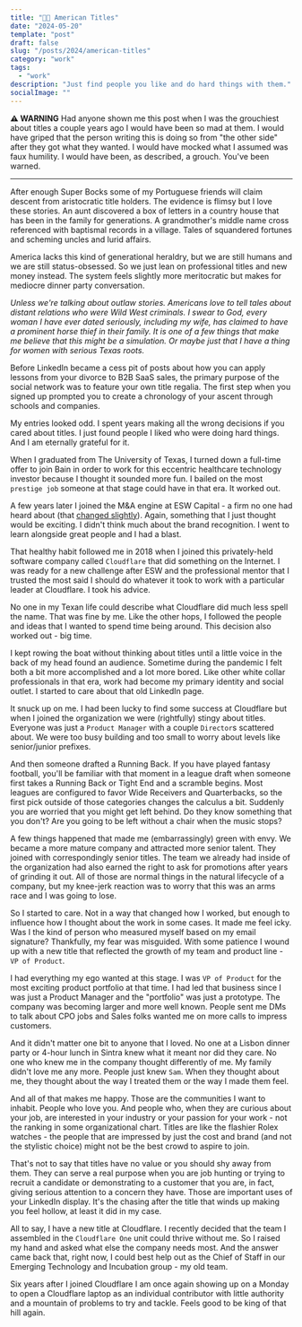 ```yaml
---
title: "👑🏢 American Titles"
date: "2024-05-20"
template: "post"
draft: false
slug: "/posts/2024/american-titles"
category: "work"
tags:
  - "work"
description: "Just find people you like and do hard things with them."
socialImage: ""
---
```


**⚠️ WARNING**
Had anyone shown me this post when I was the grouchiest about titles a couple years ago I would have been so mad at them. I would have griped that the person writing this is doing so from "the other side" after they got what they wanted. I would have mocked what I assumed was faux humility. I would have been, as described, a grouch. You've been warned.

---

After enough Super Bocks some of my Portuguese friends will claim descent from aristocratic title holders. The evidence is flimsy but I love these stories. An aunt discovered a box of letters in a country house that has been in the family for generations. A grandmother's middle name cross referenced with baptismal records in a village. Tales of squandered fortunes and scheming uncles and lurid affairs.

America lacks this kind of generational heraldry, but we are still humans and we are still status-obsessed. So we just lean on professional titles and new money instead. The system feels slightly more meritocratic but makes for mediocre dinner party conversation.

_Unless we're talking about outlaw stories. Americans love to tell tales about distant relations who were Wild West criminals. I swear to God, every woman I have ever dated seriously, including my wife, has claimed to have a prominent horse thief in their family. It is one of a few things that make me believe that this might be a simulation. Or maybe just that I have a thing for women with serious Texas roots._

Before LinkedIn became a cess pit of posts about how you can apply lessons from your divorce to B2B SaaS sales, the primary purpose of the social network was to feature your own title regalia. The first step when you signed up prompted you to create a chronology of your ascent through schools and companies.

My entries looked odd. I spent years making all the wrong decisions if you cared about titles. I just found people I liked who were doing hard things. And I am eternally grateful for it.

When I graduated from The University of Texas, I turned down a full-time offer to join Bain in order to work for this eccentric healthcare technology investor because I thought it sounded more fun. I bailed on the most `prestige job` someone at that stage could have in that era. It worked out.

A few years later I joined the M&A engine at ESW Capital - a firm no one had heard about (that [changed slightly](https://www.forbes.com/sites/nathanvardi/2021/04/27/inside-a-remote-work-billionaires-new-plan-to-turn-his-white-collar-workers-into-algorithms/)). Again, something that I just thought would be exciting. I didn't think much about the brand recognition. I went to learn alongside great people and I had a blast.

That healthy habit followed me in 2018 when I joined this privately-held software company called `Cloudflare` that did something on the Internet. I was ready for a new challenge after ESW and the professional mentor that I trusted the most said I should do whatever it took to work with a particular leader at Cloudflare. I took his advice.

No one in my Texan life could describe what Cloudflare did much less spell the name. That was fine by me. Like the other hops, I followed the people and ideas that I wanted to spend time being around. This decision also worked out - big time.

I kept rowing the boat without thinking about titles until a little voice in the back of my head found an audience. Sometime during the pandemic I felt both a bit more accomplished and a lot more bored. Like other white collar professionals in that era, work had become my primary identity and social outlet. I started to care about that old LinkedIn page.

It snuck up on me. I had been lucky to find some success at Cloudflare but when I joined the organization we were (rightfully) stingy about titles. Everyone was just a `Product Manager` with a couple `Director`s scattered about. We were too busy building and too small to worry about levels like senior/junior prefixes.

And then someone drafted a Running Back. If you have played fantasy football, you'll be familiar with that moment in a league draft when someone first takes a Running Back or Tight End and a scramble begins. Most leagues are configured to favor Wide Receivers and Quarterbacks, so the first pick outside of those categories changes the calculus a bit. Suddenly you are worried that you might get left behind. Do they know something that you don't? Are you going to be left without a chair when the music stops?

A few things happened that made me (embarrassingly) green with envy. We became a more mature company and attracted more senior talent. They joined with correspondingly senior titles. The team we already had inside of the organization had also earned the right to ask for promotions after years of grinding it out. All of those are normal things in the natural lifecycle of a company, but my knee-jerk reaction was to worry that this was an arms race and I was going to lose.

So I started to care. Not in a way that changed how I worked, but enough to influence how I thought about the work in some cases. It made me feel icky. Was I the kind of person who measured myself based on my email signature? Thankfully, my fear was misguided. With some patience I wound up with a new title that reflected the growth of my team and product line - `VP of Product`.

I had everything my ego wanted at this stage. I was `VP of Product` for the most exciting product portfolio at that time. I had led that business since I was just a Product Manager and the "portfolio" was just a prototype. The company was becoming larger and more well known. People sent me DMs to talk about CPO jobs and Sales folks wanted me on more calls to impress customers.

And it didn't matter one bit to anyone that I loved. No one at a Lisbon dinner party or 4-hour lunch in Sintra knew what it meant nor did they care. No one who knew me in the company thought differently of me. My family didn't love me any more. People just knew `Sam`. When they thought about me, they thought about the way I treated them or the way I made them feel.

And all of that makes me happy. Those are the communities I want to inhabit. People who love you. And people who, when they are curious about your job, are interested in your industry or your passion for your work - not the ranking in some  organizational chart. Titles are like the flashier Rolex watches - the people that are impressed by just the cost and brand (and not the stylistic choice) might not be the best crowd to aspire to join.

That's not to say that titles have no value or you should shy away from them. They can serve a real purpose when you are job hunting or trying to recruit a candidate or demonstrating to a customer that you are, in fact, giving serious attention to a concern they have. Those are important uses of your LinkedIn display. It's the chasing after the title that winds up making you feel hollow, at least it did in my case.

All to say, I have a new title at Cloudflare. I recently decided that the team I assembled in the `Cloudflare One` unit could thrive without me. So I raised my hand and asked what else the company needs most. And the answer came back that, right now, I could best help out as the Chief of Staff in our Emerging Technology and Incubation group - my old team.

Six years after I joined Cloudflare I am once again showing up on a Monday to open a Cloudflare laptop as an individual contributor with little authority and a mountain of problems to try and tackle. Feels good to be king of that hill again.